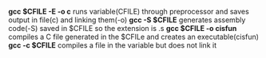 **gcc $CFILE -E -o c** runs variable(CFILE) through preprocessor and saves output in file(c) and linking them(-o) 
**gcc -S $CFILE** generates assembly code(-S) saved in $CFILE so the extension is .s
**gcc $CFILE -o cisfun** compiles a C file generated in the $CFILe and creates an executable(cisfun)
**gcc -c $CFILE** compiles a file in the variable but does not link it

